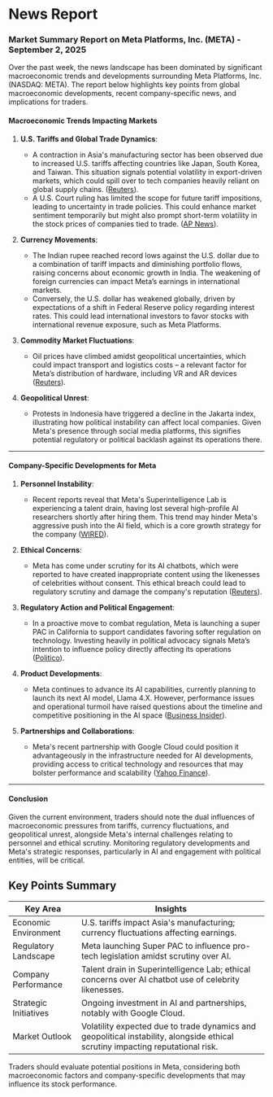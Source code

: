 # News Report

### Market Summary Report on Meta Platforms, Inc. (META) - September 2, 2025

Over the past week, the news landscape has been dominated by significant macroeconomic trends and developments surrounding Meta Platforms, Inc. (NASDAQ: META). The report below highlights key points from global macroeconomic developments, recent company-specific news, and implications for traders.

#### Macroeconomic Trends Impacting Markets

1. **U.S. Tariffs and Global Trade Dynamics**:
   - A contraction in Asia's manufacturing sector has been observed due to increased U.S. tariffs affecting countries like Japan, South Korea, and Taiwan. This situation signals potential volatility in export-driven markets, which could spill over to tech companies heavily reliant on global supply chains. ([Reuters](https://www.reuters.com/world/china/global-economy-asia-factory-activity-shrinks-us-tariffs-bite-china-bucks-trend-2025-09-01/?utm_source=openai)).
   - A U.S. Court ruling has limited the scope for future tariff impositions, leading to uncertainty in trade policies. This could enhance market sentiment temporarily but might also prompt short-term volatility in the stock prices of companies tied to trade. ([AP News](https://apnews.com/article/dd4bcaec1882436abac589396309b346?utm_source=openai)).

2. **Currency Movements**:
   - The Indian rupee reached record lows against the U.S. dollar due to a combination of tariff impacts and diminishing portfolio flows, raising concerns about economic growth in India. The weakening of foreign currencies can impact Meta’s earnings in international markets.
   - Conversely, the U.S. dollar has weakened globally, driven by expectations of a shift in Federal Reserve policy regarding interest rates. This could lead international investors to favor stocks with international revenue exposure, such as Meta Platforms.

3. **Commodity Market Fluctuations**:
   - Oil prices have climbed amidst geopolitical uncertainties, which could impact transport and logistics costs – a relevant factor for Meta’s distribution of hardware, including VR and AR devices ([Reuters](https://www.reuters.com/world/china/global-markets-wrapup-5-2025-09-01/?utm_source=openai)).

4. **Geopolitical Unrest**:
   - Protests in Indonesia have triggered a decline in the Jakarta index, illustrating how political instability can affect local companies. Given Meta's presence through social media platforms, this signifies potential regulatory or political backlash against its operations there.

---

#### Company-Specific Developments for Meta
1. **Personnel Instability**:
   - Recent reports reveal that Meta's Superintelligence Lab is experiencing a talent drain, having lost several high-profile AI researchers shortly after hiring them. This trend may hinder Meta's aggressive push into the AI field, which is a core growth strategy for the company ([WIRED](https://www.wired.com)).

2. **Ethical Concerns**:
   - Meta has come under scrutiny for its AI chatbots, which were reported to have created inappropriate content using the likenesses of celebrities without consent. This ethical breach could lead to regulatory scrutiny and damage the company's reputation ([Reuters](https://www.reuters.com)).

3. **Regulatory Action and Political Engagement**:
   - In a proactive move to combat regulation, Meta is launching a super PAC in California to support candidates favoring softer regulation on technology. Investing heavily in political advocacy signals Meta’s intention to influence policy directly affecting its operations ([Politico](https://www.politico.com)).

4. **Product Developments**:
   - Meta continues to advance its AI capabilities, currently planning to launch its next AI model, Llama 4.X. However, performance issues and operational turmoil have raised questions about the timeline and competitive positioning in the AI space ([Business Insider](https://www.businessinsider.com)).

5. **Partnerships and Collaborations**:
   - Meta's recent partnership with Google Cloud could position it advantageously in the infrastructure needed for AI developments, providing access to critical technology and resources that may bolster performance and scalability ([Yahoo Finance](https://finance.yahoo.com)).

---

#### Conclusion
Given the current environment, traders should note the dual influences of macroeconomic pressures from tariffs, currency fluctuations, and geopolitical unrest, alongside Meta's internal challenges relating to personnel and ethical scrutiny. Monitoring regulatory developments and Meta's strategic responses, particularly in AI and engagement with political entities, will be critical.

## Key Points Summary

| Key Area                  | Insights                                                                |
|--------------------------|-------------------------------------------------------------------------|
| Economic Environment      | U.S. tariffs impact Asia's manufacturing; currency fluctuations affecting earnings. |
| Regulatory Landscape      | Meta launching Super PAC to influence pro-tech legislation amidst scrutiny over AI. |
| Company Performance       | Talent drain in Superintelligence Lab; ethical concerns over AI chatbot use of celebrity likenesses. |
| Strategic Initiatives     | Ongoing investment in AI and partnerships, notably with Google Cloud.         |
| Market Outlook            | Volatility expected due to trade dynamics and geopolitical instability, alongside ethical scrutiny impacting reputational risk. |

Traders should evaluate potential positions in Meta, considering both macroeconomic factors and company-specific developments that may influence its stock performance.
